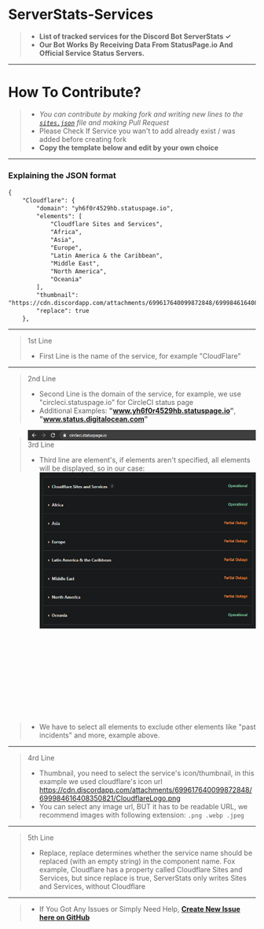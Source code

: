 # **ServerStats-Services**
> - **List of tracked services for the Discord Bot ServerStats ✓** 
> - **Our Bot Works By Receiving Data From StatusPage.io And Official Service Status Servers.**
------
# How To Contribute?
> - _You can contribute by making fork and writing new lines to the [```sites.json```](https://github.com/PandaDriver156/ServerStats-Services/blob/master/sites.json) file and making Pull Request_
> - Please Check If Service you wan't to add already exist / was added before creating fork
> - **Copy the template below and edit by your own choice**
------
### Explaining the JSON format
```shell
{
    "Cloudflare": {
        "domain": "yh6f0r4529hb.statuspage.io",
        "elements": [
            "Cloudflare Sites and Services",
            "Africa",
            "Asia",
            "Europe",
            "Latin America & the Caribbean",
            "Middle East",
            "North America",
            "Oceania"
        ],
        "thumbnail": "https://cdn.discordapp.com/attachments/699617640099872848/699984616408350821/CloudflareLogo.png",
        "replace": true
    },
```
------
> 1st Line
> - First Line is the name of the service, for example "CloudFlare"
------
> 2nd Line 
> - Second Line is the domain of the service, for example, we use "circleci.statuspage.io" for CircleCI status page
> - Additional Examples: **"www.yh6f0r4529hb.statuspage.io"**, **"www.status.digitalocean.com"**

> <img src="https://github.com/TheChickenNagget/assets/blob/master/images/2.PNG"
     alt="Markdown Monster icon"
     style="float: left; margin-right: 10px;" />
------
> 3rd Line
> - Third line are element's, if elements aren't specified, all elements will be displayed, so in our case:
<img src="https://github.com/TheChickenNagget/assets/blob/master/images/Capture.PNG"
     alt="Markdown Monster icon"
     style="float: left; margin-right: 10px;" />
     
        "elements": [
            "Cloudflare Sites and Services",
            "Africa",
            "Asia",
            "Europe",
            "Latin America & the Caribbean",
            "Middle East",
            "North America",
            "Oceania"
        ] 
        
> - We have to select all elements to exclude other elements like "past incidents" and more, example above.
------
> 4rd Line
> - Thumbnail, you need to select the service's icon/thumbnail, in this example we used cloudflare's icon url 
> https://cdn.discordapp.com/attachments/699617640099872848/699984616408350821/CloudflareLogo.png
> - You can select any image url, BUT it has to be readable URL, we recommend images with following extension: ```.png .webp .jpeg```
------
> 5th Line
> - Replace, replace determines whether the service name should be replaced (with an empty string) in the component name. Fox example, Cloudflare has a property called Cloudflare Sites and Services, but since replace is true, ServerStats only writes Sites and Services, without Cloudflare
------
> - If You Got Any Issues or Simply Need Help, **[Create New Issue here on GitHub](https://github.com/PandaDriver156/ServerStats-Services/issues/new)**
